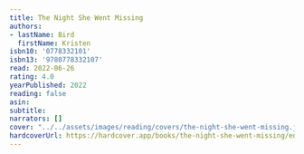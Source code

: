 ```yaml
---
title: The Night She Went Missing
authors:
- lastName: Bird
  firstName: Kristen
isbn10: '0778332101'
isbn13: '9780778332107'
read: 2022-06-26
rating: 4.0
yearPublished: 2022
reading: false
asin:
subtitle:
narrators: []
cover: "../../assets/images/reading/covers/the-night-she-went-missing.jpeg"
hardcoverUrl: https://hardcover.app/books/the-night-she-went-missing/editions/30466005
---
```


